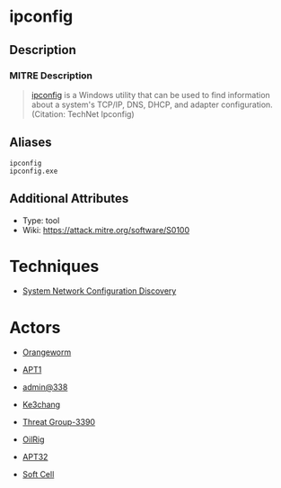 
# ipconfig

## Description

### MITRE Description

> [ipconfig](https://attack.mitre.org/software/S0100) is a Windows utility that can be used to find information about a system's TCP/IP, DNS, DHCP, and adapter configuration. (Citation: TechNet Ipconfig)

## Aliases

```
ipconfig
ipconfig.exe
```

## Additional Attributes

* Type: tool
* Wiki: https://attack.mitre.org/software/S0100

# Techniques


* [System Network Configuration Discovery](../techniques/System-Network-Configuration-Discovery.md)


# Actors


* [Orangeworm](../actors/Orangeworm.md)

* [APT1](../actors/APT1.md)
    
* [admin@338](../actors/admin@338.md)
    
* [Ke3chang](../actors/Ke3chang.md)
    
* [Threat Group-3390](../actors/Threat-Group-3390.md)
    
* [OilRig](../actors/OilRig.md)
    
* [APT32](../actors/APT32.md)
    
* [Soft Cell](../actors/Soft-Cell.md)
    
